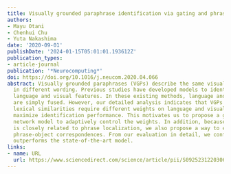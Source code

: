 ```yaml
---
title: Visually grounded paraphrase identification via gating and phrase localization
authors:
- Mayu Otani
- Chenhui Chu
- Yuta Nakashima
date: '2020-09-01'
publishDate: '2024-01-15T05:01:01.193612Z'
publication_types:
- article-journal
publication: '*Neurocomputing*'
doi: https://doi.org/10.1016/j.neucom.2020.04.066
abstract: Visually grounded paraphrases (VGPs) describe the same visual concept but
  in different wording. Previous studies have developed models to identify VGPs from
  language and visual features. In these existing methods, language and visual features
  are simply fused. However, our detailed analysis indicates that VGPs with different
  lexical similarities require different weights on language and visual features to
  maximize identification performance. This motivates us to propose a gated neural
  network model to adaptively control the weights. In addition, because VGP identification
  is closely related to phrase localization, we also propose a way to explicitly incorporate
  phrase-object correspondences. From our evaluation in detail, we confirmed our model
  outperforms the state-of-the-art model.
links:
- name: URL
  url: https://www.sciencedirect.com/science/article/pii/S0925231220306512
---
```

